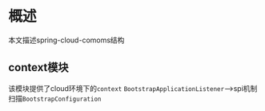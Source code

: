 # 概述
本文描述spring-cloud-comoms结构
## context模块
该模块提供了cloud环境下的`context`
`BootstrapApplicationListener`-->spi机制扫描`BootstrapConfiguration`